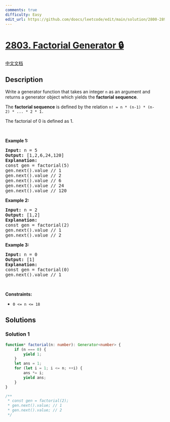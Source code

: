 ```yaml
---
comments: true
difficulty: Easy
edit_url: https://github.com/doocs/leetcode/edit/main/solution/2800-2899/2803.Factorial%20Generator/README_EN.md
---
```


# [2803. Factorial Generator 🔒](https://leetcode.com/problems/factorial-generator)

[中文文档](/solution/2800-2899/2803.Factorial%20Generator/README.md)

## Description

<p>Write a generator function that takes an integer <code>n</code> as an argument and returns a generator object which yields the <strong>factorial sequence</strong>.</p>

<p>The&nbsp;<strong>factorial sequence</strong>&nbsp;is defined by the relation <code>n!&nbsp;= n *&nbsp;<span style="font-size: 13px;">(</span>n-1)&nbsp;* (n-2)&nbsp;*&nbsp;...&nbsp;* 2 * 1​​​.</code></p>

<p>The factorial of 0 is defined as 1.</p>

<p>&nbsp;</p>
<p><strong class="example">Example 1:</strong></p>

<pre>
<strong>Input:</strong> n = 5
<strong>Output:</strong> [1,2,6,24,120]
<strong>Explanation:</strong> 
const gen = factorial(5)
gen.next().value // 1
gen.next().value // 2
gen.next().value // 6
gen.next().value // 24
gen.next().value // 120
</pre>

<p><strong class="example">Example 2:</strong></p>

<pre>
<strong>Input:</strong> n = 2
<strong>Output:</strong> [1,2]
<strong>Explanation:</strong> 
const gen = factorial(2) 
gen.next().value // 1 
gen.next().value // 2 
</pre>

<p><strong class="example">Example 3:</strong></p>

<pre>
<strong>Input:</strong> n = 0
<strong>Output:</strong> [1]
<strong>Explanation:</strong> 
const gen = factorial(0) 
gen.next().value // 1 
</pre>

<p>&nbsp;</p>
<p><strong>Constraints:</strong></p>

<ul>
	<li><code>0 &lt;= n &lt;= 18</code></li>
</ul>

## Solutions

### Solution 1

<!-- tabs:start -->

```ts
function* factorial(n: number): Generator<number> {
    if (n === 0) {
        yield 1;
    }
    let ans = 1;
    for (let i = 1; i <= n; ++i) {
        ans *= i;
        yield ans;
    }
}

/**
 * const gen = factorial(2);
 * gen.next().value; // 1
 * gen.next().value; // 2
 */
```

<!-- tabs:end -->

<!-- end -->
